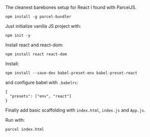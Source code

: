 The cleanest barebones setup for React I found with ParcelJS.

```
npm install -g parcel-bundler
```

Just initialize vanilla JS project with:

```
npm init -y
```

Install react and react-dom:

```
npm install react react-dom
```

Install:

```
npm install --save-dev babel-preset-env babel-preset-react
```

and configure babel with `.babelrc`:

```
{
  "presets": ["env", "react"]
}
```

Finally add basic scaffolding with `index.html`, `index.js` and `App.js`.

Run with:

```
parcel index.html
```